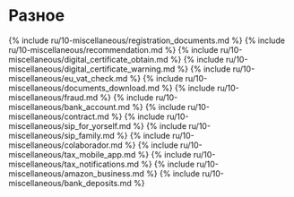 # Разное

{% include ru/10-miscellaneous/registration_documents.md %}
{% include ru/10-miscellaneous/recommendation.md %}
{% include ru/10-miscellaneous/digital_certificate_obtain.md %}
{% include ru/10-miscellaneous/digital_certificate_warning.md %}
{% include ru/10-miscellaneous/eu_vat_check.md %}
{% include ru/10-miscellaneous/documents_download.md %}
{% include ru/10-miscellaneous/fraud.md %}
{% include ru/10-miscellaneous/bank_account.md %}
{% include ru/10-miscellaneous/contract.md %}
{% include ru/10-miscellaneous/sip_for_yorself.md %}
{% include ru/10-miscellaneous/sip_family.md %}
{% include ru/10-miscellaneous/colaborador.md %}
{% include ru/10-miscellaneous/tax_mobile_app.md %}
{% include ru/10-miscellaneous/tax_notifications.md %}
{% include ru/10-miscellaneous/amazon_business.md %}
{% include ru/10-miscellaneous/bank_deposits.md %}
